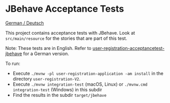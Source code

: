 JBehave Acceptance Tests
================

[German / Deutsch](LIESMICH.md)

This project contains acceptance tests with JBehave. Look at `src/main/resource` for the stories that are part of this test.

Note: These tests are in English. Refer to
[user-registration-acceptancetest-jbehave](../user-registration-acceptancetest-jbehave) for a German
version.


To run:

- Execute `./mvnw -pl user-registration-application -am install` in
  the directory `user-registration-V2`.
- Execute `./mvnw integration-test` (macOS, Linux) or `./mvnw.cmd integration-test` (Windows) in this subdir
- Find the results in the subdir `target/jbehave`
